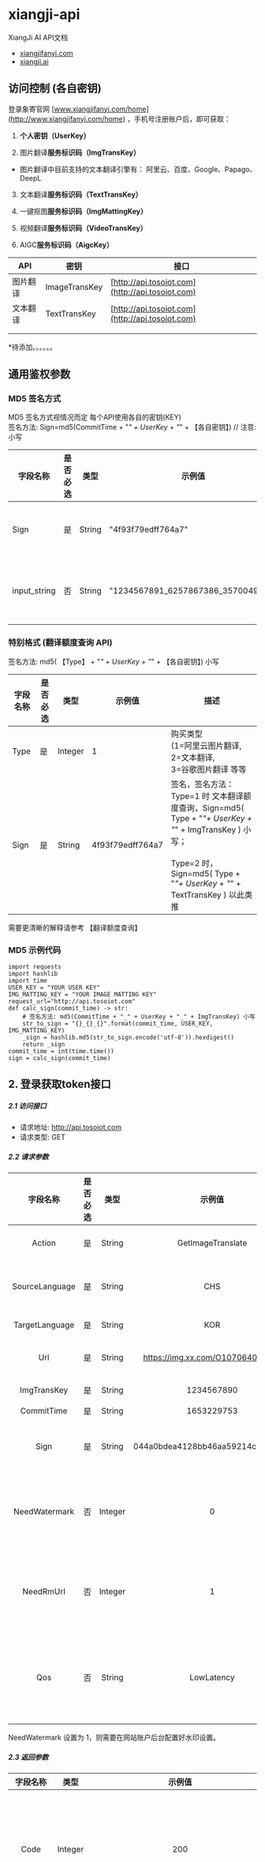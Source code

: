 # xiangji-api
XiangJi AI API文档
* [xiangjifanyi.com](xiangjifanyi.com) 
* [xiangji.ai](xiangjiai.com)

## 访问控制 (各自密钥)   

登录象寄官网 [www.xiangjifanyi.com/home](http://www.xiangjifanyi.com/home) ，手机号注册账户后，即可获取：

1.  **个人密钥（UserKey）**
   
2.  图⽚翻译**服务标识码（ImgTransKey）**
    
   * 图片翻译中目前支持的文本翻译引擎有：
    阿里云、百度、Google、Papago、DeepL
            
3.  文本翻译**服务标识码（TextTransKey）**
    
4.  一键抠图**服务标识码（ImgMattingKey）**
    
5.  视频翻译**服务标识码（VideoTransKey）**
    
6.  AIGC**服务标识码（AigcKey）**



| API | 密钥 | 接口 |
| --- | --- | --- |
| 图片翻译 | ImageTransKey | [http://api.tosoiot.com](http://api.tosoiot.com) |
| 文本翻译 | TextTransKey | [http://api.tosoiot.com](http://api.tosoiot.com) |
|  |  |  |
|  |  |  |
*待添加。。。。。。

## 通用鉴权参数
### MD5 签名方式

MD5 签名方式视情况而定 每个API使用各自的密钥(KEY)  
签名⽅法: Sign=md5(CommitTime + "_" + UserKey + "_" + 【各自密钥】) // 注意:小写

| 字段名称 | 是否必选 | 类型 | 示例值 | 描述 |
| --- | --- | --- | --- | --- |
| Sign | 是 | String | "4f93f79edff764a7" | 签名，签名方法：  <br>例：图片翻译  <br>Sign=md5(CommitTime + "_"+ UserKey + "_" + ImgTransKey ) |
| input_string | 否 | String | "1234567891_6257867386_3570049829" | Sign=md5(input_string)  <br>  <br>input_string = str(CommitTime + "_" + UserKey + "_" + 【各自密钥】)) |

### 特别格式 (翻译额度查询 API)

签名⽅法: md5( 【Type】 + "_" + UserKey + "_" + 【各自密钥】) 小写

| 字段名称 | 是否必选 | 类型 | 示例值 | 描述 |
| --- | --- | --- | --- | --- |
| Type | 是 | Integer | 1 | 购买类型  <br>(1=阿里云图片翻译,  <br>2=文本翻译,  <br>3=谷歌图片翻译 等等 |
| Sign | 是 | String | 4f93f79edff764a7 | 签名，签名方法：Type=1 时 文本翻译额度查询，Sign=md5( Type + "_"+ UserKey + "_" + ImgTransKey ) 小写；  <br>  <br>Type=2 时，Sign=md5( Type + "_"+ UserKey + "_" + TextTransKey ) 以此类推 |

需要更清晰的解释请参考 【翻译额度查询】

### MD5 示例代码

```
import requests
import hashlib
import time
USER_KEY = "YOUR USER KEY"
IMG_MATTING_KEY = "YOUR IMAGE MATTING KEY"
request_url="http://api.tosoiot.com"
def calc_sign(commit_time) -> str:
    # 签名⽅法: md5(CommitTime + "_" + UserKey + "_" + ImgTransKey) 小写
    str_to_sign = "{}_{}_{}".format(commit_time, USER_KEY, IMG_MATTING_KEY)
    _sign = hashlib.md5(str_to_sign.encode('utf-8')).hexdigest()
    return _sign
commit_time = int(time.time())
sign = calc_sign(commit_time)

 ```


## 2. 登录获取token接口
##### 2.1 访问接口
- 请求地址: http://api.tosoiot.com
- 请求类型: GET

##### 2.2 请求参数

| 字段名称 | 是否必选 | 类型 | 示例值 | 描述 |
|:---:|:---:|:---:|:---:|:---:|
| Action | 是 | String | GetImageTranslate | 服务类型，GetImageTranslate 指“图⽚翻译”服务 |
| SourceLanguage | 是 | String | CHS | 来源语⾔，支持 中文(CHS/CHT)、英(ENG) 参考[语言列表] |
| TargetLanguage | 是 | String | KOR | 目标语言  参考[语言列表] |
| Url | 是 | String | https://img.xx.com/O107064055.jpg | 图⽚地址，注 ：文中url参数在传递时需要进行urlencode |
| ImgTransKey | 是 | String | 1234567890 | 图⽚翻译服务标识码 参照[访问控制] |
| CommitTime | 是 | String | 1653229753 | 秒级时间戳 |
| Sign | 是 | String | 044a0bdea4128bb46aa59214ca821d6b | 签名， 签名⽅法: md5(CommitTime + "_" + UserKey + "_" + ImgTransKey) 小写 |
| NeedWatermark | 否 | Integer | 0 | （非必需字段）是否添加水印，1=添加，0=不添加，默认为 1。需在 Web 端配置水印模板，否则不添加 |
| NeedRmUrl | 否 | Integer | 1 | （非必需字段）是否返回去文字图片链接。1=返回去文字图片链接，其它或无此字段，则不返回去文字图片链接 |
| Qos | 否 | String | LowLatency | （非必需字段）翻译速度与翻译质量的偏好选项。LowLatency=偏好速度而牺牲质量 ，BestQuality=偏好图片翻译的质量 |
|  |  |  |  |  |

NeedWatermark 设置为 1，则需要在网站账户后台配置好水印设置。 

##### 2.3 返回参数

| 字段名称 | 类型 | 示例值 | 描述 |  |
|:---:|:---:|:---:|:---:|---|
| Code | Integer | 200 | 状态码（详细列表见文末），200 代表正常 |  |
| Message | String | ok | 状态码的明文含义，正常 |  |
| RequestId | String | 4f93f79edff764a7 | 请求的唯一 id |  |
| Data | Json |  | 返回数据的 json 内容 |  |
| -- Url | String | http://i.tosoiot.com/r/5b135a6003a3075d/f-xxxx.jpg | 翻译后的目标图片地址（图片地址的默认有效期为80天，如需长时存储请联系客服） |  |
| -- SsUrl | String | https://i.tosoiot.com/r/5b135a6003a3075d/f-xxxx.jpg | 翻译后的目标图片 https 地址 |  |
| -- RmUrl | String | http://i.tosoiot.com/r/5b135a6003a3075d/ixx-xx.jpg | 去除文字后的目标图片地址 |  |
| -- SsRmUrl | String | https://i.tosoiot.com/r/5b135a6003a3075d/i-xxxx.jpg | 去除文字后的目标图片 https 地址 |  |
|  |  |  |  |  |

##### 2.4 示例代码

```
import requests
import hashlib
import time

USER_KEY = "YOUR USER KEY"
IMG_TRANS_KEY = "YOUR IMG TRANS KEY"  # 
request_url="http://api.tosoiot.com"

def calc_sign(commit_time) -> str:
    # 签名⽅法: md5(CommitTime + "_" + UserKey + "_" + ImgTransKey) 小写
    str_to_sign = "{}_{}_{}".format(commit_time, USER_KEY, IMG_TRANS_KEY)
    _sign = hashlib.md5(str_to_sign.encode('utf-8')).hexdigest()
    return _sign

commit_time = int(time.time())
sign = calc_sign(commit_time)

payload = {
    "Action": "GetImageTranslate",
    "SourceLanguage": "CHS",
    "TargetLanguage": "ENG",
    "Url": "https://img2.baidu.com/it/u=3536397260,2925037283&fm=253&fmt=auto&app=138&f=JPEG?w=500&h=676",
    "ImgTransKey": IMG_TRANS_KEY,
    "CommitTime": commit_time,
    "Sign": sign,
    "NeedWatermark": 0,
    "NeedRmUrl": 1,
    "Qos": "LowLatency"
}

result = requests.get(request_url, data=payload).json()
```

#### 2.5 返回例子
```
{
    "Message":"ok",
    "RequestId":"bab123a12345a12d",
    "Data":{
       "Url":"http://i.tosoiot.com/bab123a12345a12d/20240426-15-3126-9cfb/u=3536397260,2925037283&fm=253&fmt=auto&app=138&f=JPEG-f.jpg",
       "SslUrl":"https://i.tosoiot.com/bab123a12345a12d/20240426-15-3126-9cfb/u=3536397260,2925037283&fm=253&fmt=auto&app=138&f=JPEG-f.jpg",
       "RmUrl":"http://i.tosoiot.com/bab123a12345a12d/20240426-15-3126-9cfb/u=3536397260,2925037283&fm=253&fmt=auto&app=138&f=JPEG-f.jpg",
       "SslRmUrl":"https://i.tosoiot.com/bab123a12345a12d/20240426-15-3126-9cfb/u=3536397260,2925037283&fm=253&fmt=auto&app=138&f=JPEG-f.jpg"
    },
    "Code":200
 }
```

### 3. 翻译额度查询接口

#### 3.1 访问接口
- 请求地址: http://www.tosoiot.com/open/user/amount-query
- 请求类型: POST


#### 3.2 请求参数
|      字段名称     | 是否必选 |   类型  | 示例值           |                                                                              描述                                                                             |
|:-----------------:|:--------:|:-------:|------------------|:-------------------------------------------------------------------------------------------------------------------------------------------------------------:|
| Type              |    是    | Integer | 1                | 购买类型 (1=阿里云图片翻译, 2=文本翻译, 3=谷歌图片翻译, 4=papago图片翻译, 5=百度图片翻译, 6=图片暂存, 7=DeepL图片翻译, 8=抠图, 9=视频翻译, 10=文本转语音)     |
| ImgTransKey       |    否    |  String | 参照[访问控制]   | 图⽚翻译服务标识码，当且仅当 Type=1 时需传递此参数                                                                                                            |
| TextTransKey      |    否    |  String | 参照[访问控制]   | 文本翻译服务标识码，当且仅当 Type=2 时需传递此参数                                                                                                            |
| ImgTransGoogleKey |    否    |  String | 参照[访问控制]   | 文本翻译服务标识码，当且仅当 Type=3 时需传递此参数                                                                                                            |
| ImgTransPapagoKey |    否    |  String | 参照[访问控制]   | 文本翻译服务标识码，当且仅当 Type=4 时需传递此参数                                                                                                            |
| ImgTransBaiduKey  |    否    |  String | 参照[访问控制]   | 文本翻译服务标识码，当且仅当 Type=5 时需传递此参数                                                                                                            |
| ImgTransDeeplKey  |    否    |  String | 参照[访问控制]   | 文本翻译服务标识码，当且仅当 Type=7 时需传递此参数                                                                                                            |
| ImgMattingKey     |    否    |  String | 参照[访问控制]   | 文本翻译服务标识码，当且仅当 Type=8 时需传递此参数                                                                                                            |
| VideoTransKey     |    否    |  String | 参照[访问控制]   | 视频翻译服务标识码，当且仅当 Type=9 时需传递此参数                                                                                                            |
| Sign              |    是    |  String | 4f93f79edff764a7 | 签名，签名方法：Type=1 时，Sign=md5( Type + "_"+ UserKey + "_" + ImgTransKey ) 小写；Type=2 时，Sign=md5( Type + "_"+ UserKey + "_" + TextTransKey ) 以此类推 |

1.3 返回参数
|   字段名称   |   类型  | 示例值  |               描述               |
|:------------:|:-------:|---------|:--------------------------------:|
| code         | Integer | 0       | 状态码，正常                     |
| msg          |  String | ok      | 状态码的明文含义，正常           |
| data         |   Json  |         | 返回数据的 json 内容             |
| -- type      | Integer | 1       | 购买类型                         |
| -- leftCount |  String | “80820” | 剩余的图片翻译额度或文本翻译额度 |

#### 3.4 示例代码
```
import requests
import hashlib
import time
import base64

USER_KEY = "YOUR USER KEY"
TEXT_TRANS_KEY = "YOUR TEXT TRANS KEY"
TYPE = 2
request_url="http://www.tosoiot.com/open/user/amount-query"

def calc_sign() -> str:
    # 签名⽅法: md5(Type + "_" + UserKey + "_" + TextTransKey) 小写
    str_to_sign = "{}_{}_{}".format(TYPE, USER_KEY, TEXT_TRANS_KEY)  # Update API KEY appropriately
    _sign = hashlib.md5(str_to_sign.encode('utf-8')).hexdigest()
    return _sign

sign = calc_sign()

payload = {
    "Type": TYPE,
    "TextTransKey": TEXT_TRANS_KEY,  # Update according to type
    "Sign": sign,

    # ImgTransKey  #Choose and implement one of the KEYs
    # TextTransKey
    # ImgTransGoogleKey
    # ImgTransPapagoKey
    # ImgTransBaiduKey
    # ImgTransDeeplKey
    # ImgMattingKey
    # VideoTransKey
}

result=requests.post(request_url, data=payload).json()
```

#### 3.5 返回例子
```
{
   "code":"0",
   "msg":"ok",
   "data":{
      "type":2,
      "leftCount":"9270"
   }
}
```

### 4. 文本翻译接口

#### 4.1 访问接口
- 请求地址: http://api.tosoiot.com
- 请求类型: GET

#### 4.2 请求参数
|    字段名称    | 是否必选 |   类型  |              示例值              |                                       描述                                       |
|:--------------:|:--------:|:-------:|:--------------------------------:|:--------------------------------------------------------------------------------:|
| Action         |    是    |  String | GetTextTranslate                 | 服务类型，GetTextTranslate 指“文本翻译”服务                                      |
| SourceLanguage |    是    |  String | CHS                              | 来源语⾔，支持 中文(CHS/CHT)、英(ENG) 参考[语言列表]                             |
| TargetLanguage |    是    |  String | KOR                              | 目标语言  参考[语言列表]                                                         |
| Text           |    是    |  String | 我是中国人                       | 需翻译的原文                                                                     |
| TextTransKey   |    是    |  String | 1234567890                       | 文本翻译服务标识码 参照[访问控制]                                                |
| CommitTime     |    是    |  String | 1653229753                       | 秒级时间戳                                                                       |
| Sign           |    是    |  String | 044a0bdea4128bb46aa59214ca821d6b | 签名， 签名⽅法: md5(CommitTime + "_" + UserKey + "_" + TextTransKey) 小写       |
| Type           |    否    | Integer | 2                                | （非必需字段）翻译引擎。Aliyun=0;Google=1;Papago=2;Baidu=3;DeepL=4;默认是 Aliyun |
#### 4.3 返回参数
|      字段名称     |   类型  |      示例值      |                  描述                  |                                       描述                                       |
|:-----------------:|:-------:|:----------------:|:--------------------------------------:|:--------------------------------------------------------------------------------:|
| Code              | Integer |        200       | 状态码（详细列表见文末），200 代表正常 | 服务类型，GetTextTranslate 指“文本翻译”服务                                      |
| Message           |  String |        ok        | 状态码的明文含义，正常                 | 来源语⾔，支持 中文(CHS/CHT)、英(ENG) 参考[语言列表]                             |
| RequestId         |  String | 4f93f79edff764a7 | 请求的唯一 id                          | 目标语言  参考[语言列表]                                                         |
| Data              |   Json  |                  | 返回数据的 json 内容                   | 需翻译的原文                                                                     |
| -- SourceLanguage |  String |        CHS       | 来源语⾔                               | 文本翻译服务标识码 参照[访问控制]                                                |
| -- TargetLanguage |  String |        ENG       | 目标语言                               | 秒级时间戳                                                                       |
| -- OriginText     |  String |    我是中国人    | 原文                                   | 签名， 签名⽅法: md5(CommitTime + "_" + UserKey + "_" + TextTransKey) 小写       |
| -- Text           |  String |   I am Chinese   | 译文                                   | （非必需字段）翻译引擎。Aliyun=0;Google=1;Papago=2;Baidu=3;DeepL=4;默认是 Aliyun |

#### 4.4 示例代码
```
Python
import requests
import hashlib
import time

USER_KEY = "YOUR USER KEY"
TEXT_TRANS_KEY = "YOUR TEXT TRANS KEY"
request_url="http://api.tosoiot.com"

def calc_sign(commit_time) -> str:
    # 签名⽅法: md5(CommitTime + "_" + UserKey + "_" + ImgTransKey) 小写
    str_to_sign = "{}_{}_{}".format(commit_time, USER_KEY, TEXT_TRANS_KEY)
    _sign = hashlib.md5(str_to_sign.encode('utf-8')).hexdigest()
    return _sign

source_string = "我是中国人"

commit_time = int(time.time())
sign = calc_sign(commit_time)

payload = {
    "Action": "GetTextTranslate",
    "SourceLanguage": "CHS",
    "TargetLanguage": "ENG",
    "Text": source_string,
    "TextTransKey": TEXT_TRANS_KEY,
    "CommitTime": commit_time,
    "Sign": sign,
    "Type": 0
}

result=requests.get(request_url, data=payload).json()
```

#### 4.5 返回例子
```
{
   "Message":"ok",
   "RequestId":"8102d026f753557f",
   "Data":{
      "SourceLanguage":"CHS",
      "TargetLanguage":"ENG",
      "OriginText":"我是中国人",
      "Text":"I am Chinese"
   },
   "Code":200
}
```

### 5A 图片翻译URL请求接口 (单次)

#### 5A.1 访问接口
- 请求地址: http://api.tosoiot.com
- 请求类型: GET

#### 5A.2 请求参数

| 字段名称           | 是否必选 | 类型      | 示例值                               | 描述                                                                |   |   |
|----------------|------|---------|-----------------------------------|-------------------------------------------------------------------|---|---|
| Action         | 是    | String  | GetImageTranslate                 | 服务类型，GetImageTranslate 指“图⽚翻译”服务                                  |   |   |
| SourceLanguage | 是    | String  | CHS                               | "来源语⾔，支持 中文(CHS/CHT)、英(ENG)                                       |   |   |
| 参考[语言列表]"      |      |         |                                   |                                                                   |   |   |
| TargetLanguage | 是    | String  | KOR                               | "目标语言                                                             |   |   |
| 参考[语言列表]"      |      |         |                                   |                                                                   |   |   |
| Url            | 是    | String  | https://img.xx.com/O107064055.jpg | 图⽚地址，注 ：文中url参数在传递时需要进行urlencode                                  |   |   |
| ImgTransKey    | 是    | String  | 1234567890                        | "图⽚翻译服务标识码                                                        |   |   |
| 参照[访问控制]"      |      |         |                                   |                                                                   |   |   |
| CommitTime     | 是    | String  | 1653229753                        | 秒级时间戳                                                             |   |   |
| Sign           | 是    | String  | 044a0bdea4128bb46aa59214ca821d6b  | 签名， 签名⽅法: md5(CommitTime + "_" + UserKey + "_" + ImgTransKey) 小写  |   |   |
| NeedWatermark  | 否    | Integer | 0                                 | （非必需字段）是否添加水印，1=添加，0=不添加，默认为 1。需在 Web 端配置水印模板，否则不添加               |   |   |
| NeedRmUrl      | 否    | Integer | 1                                 | （非必需字段）是否返回去文字图片链接。1=返回去文字图片链接，其它或无此字段，则不返回去文字图片链接                |   |   |
| Qos            | 否    | String  | LowLatency                        | （非必需字段）翻译速度与翻译质量的偏好选项。LowLatency=偏好速度而牺牲质量 ，BestQuality=偏好图片翻译的质量 |   |   |
|                |      |         |                                   |                                                                   |   |   |

NeedWatermark 设置为 1，则需要在网站账户后台配置好水印设置。 

#### 5A.3 返回参数

| 字段名称       | 类型      | 示例值                                                 | 描述                                     |
|------------|---------|-----------------------------------------------------|----------------------------------------|
| Code       | Integer | 200                                                 | 状态码（详细列表见文末），200 代表正常                  |
| Message    | String  | ok                                                  | 状态码的明文含义，正常                            |
| RequestId  | String  | 4f93f79edff764a7                                    | 请求的唯一 id                               |
| Data       | Json    |                                                     | 返回数据的 json 内容                          |
| -- Url     | String  | http://i.tosoiot.com/r/5b135a6003a3075d/f-xxxx.jpg  | 翻译后的目标图片地址（图片地址的默认有效期为80天，如需长时存储请联系客服） |
| -- SsUrl   | String  | https://i.tosoiot.com/r/5b135a6003a3075d/f-xxxx.jpg | 翻译后的目标图片 https 地址                      |
| -- RmUrl   | String  | http://i.tosoiot.com/r/5b135a6003a3075d/ixx-xx.jpg  | 去除文字后的目标图片地址                           |
| -- SsRmUrl | String  | https://i.tosoiot.com/r/5b135a6003a3075d/i-xxxx.jpg | 去除文字后的目标图片 https 地址                    |

#### 5A.4 示例代码
##### Python 
```
import requests
import hashlib
import time

USER_KEY = "YOUR USER KEY"
IMG_TRANS_KEY = "YOUR IMG TRANS KEY"  # 
request_url="http://api.tosoiot.com"

def calc_sign(commit_time) -> str:
    # 签名⽅法: md5(CommitTime + "_" + UserKey + "_" + ImgTransKey) 小写
    str_to_sign = "{}_{}_{}".format(commit_time, USER_KEY, IMG_TRANS_KEY)
    _sign = hashlib.md5(str_to_sign.encode('utf-8')).hexdigest()
    return _sign

commit_time = int(time.time())
sign = calc_sign(commit_time)

payload = {
    "Action": "GetImageTranslate",
    "SourceLanguage": "CHS",
    "TargetLanguage": "ENG",
    "Url": "https://img2.baidu.com/it/u=3536397260,2925037283&fm=253&fmt=auto&app=138&f=JPEG?w=500&h=676",
    "ImgTransKey": IMG_TRANS_KEY,
    "CommitTime": commit_time,
    "Sign": sign,
    "NeedWatermark": 0,
    "NeedRmUrl": 1,
    "Qos": "LowLatency"
}

result = requests.get(request_url, data=payload).json()
```

#### 5A.5 返回例子
```
{
   "Message":"ok",
   "RequestId":"bab123a12345a12d",
   "Data":{
      "Url":"http://i.tosoiot.com/bab123a12345a12d/20240426-15-3126-9cfb/u=3536397260,2925037283&fm=253&fmt=auto&app=138&f=JPEG-f.jpg",
      "SslUrl":"https://i.tosoiot.com/bab123a12345a12d/20240426-15-3126-9cfb/u=3536397260,2925037283&fm=253&fmt=auto&app=138&f=JPEG-f.jpg",
      "RmUrl":"http://i.tosoiot.com/bab123a12345a12d/20240426-15-3126-9cfb/u=3536397260,2925037283&fm=253&fmt=auto&app=138&f=JPEG-f.jpg",
      "SslRmUrl":"https://i.tosoiot.com/bab123a12345a12d/20240426-15-3126-9cfb/u=3536397260,2925037283&fm=253&fmt=auto&app=138&f=JPEG-f.jpg"
   },
   "Code":200
}
```

### 5B. 图片翻译文件请求接口 (file-base64)

#### 5B.1 访问接口
- 请求地址: http://api2.tosoiot.com
- 请求类型: POST

#### 5B.2 请求参数
本地图片文件 POST 请求，支持文件 base64 格式或文件流
- base64 格式需添加form-data，Key 为file-base64，Value 为图片文件 base64 编码；
- 文件流格式需添加form-data，Key 为file-stream，Value 为图片文件数据流；

| 字段名称           | 是否必选 | 类型      | 示例值                               | 描述                                                                |   |   |
|----------------|------|---------|-----------------------------------|-------------------------------------------------------------------|---|---|
| Action         | 是    | String  | GetImageTranslate                 | 服务类型，GetImageTranslate 指“图⽚翻译”服务                                  |   |   |
| SourceLanguage | 是    | String  | CHS                               | "来源语⾔，支持 中文(CHS/CHT)、英(ENG)                                       |   |   |
| 参考[语言列表]"      |      |         |                                   |                                                                   |   |   |
| TargetLanguage | 是    | String  | KOR                               | "目标语言                                                             |   |   |
| 参考[语言列表]"      |      |         |                                   |                                                                   |   |   |
| Url            | 是    | String  | https://img.xx.com/O107064055.jpg | 图⽚地址，注 ：文中url参数在传递时需要进行urlencode                                  |   |   |
| ImgTransKey    | 是    | String  | 1234567890                        | "图⽚翻译服务标识码                                                        |   |   |
| 参照[访问控制]"      |      |         |                                   |                                                                   |   |   |
| CommitTime     | 是    | String  | 1653229753                        | 秒级时间戳                                                             |   |   |
| Sign           | 是    | String  | 044a0bdea4128bb46aa59214ca821d6b  | 签名， 签名⽅法: md5(CommitTime + "_" + UserKey + "_" + ImgTransKey) 小写  |   |   |
| NeedWatermark  | 否    | Integer | 0                                 | （非必需字段）是否添加水印，1=添加，0=不添加，默认为 1。需在 Web 端配置水印模板，否则不添加               |   |   |
| NeedRmUrl      | 否    | Integer | 1                                 | （非必需字段）是否返回去文字图片链接。1=返回去文字图片链接，其它或无此字段，则不返回去文字图片链接                |   |   |
| Qos            | 否    | String  | LowLatency                        | （非必需字段）翻译速度与翻译质量的偏好选项。LowLatency=偏好速度而牺牲质量 ，BestQuality=偏好图片翻译的质量 |   |   |
|                |      |         |                                   |                                                                   |   |   |


#### 5B.3 返回参数
| 字段名称       | 类型      | 示例值                                                 | 描述                                     |
|------------|---------|-----------------------------------------------------|----------------------------------------|
| Code       | Integer | 200                                                 | 状态码（详细列表见文末），200 代表正常                  |
| Message    | String  | ok                                                  | 状态码的明文含义，正常                            |
| RequestId  | String  | 4f93f79edff764a7                                    | 请求的唯一 id                               |
| Data       | Json    |                                                     | 返回数据的 json 内容                          |
| -- Url     | String  | http://i.tosoiot.com/r/5b135a6003a3075d/f-xxxx.jpg  | 翻译后的目标图片地址（图片地址的默认有效期为80天，如需长时存储请联系客服） |
| -- SsUrl   | String  | https://i.tosoiot.com/r/5b135a6003a3075d/f-xxxx.jpg | 翻译后的目标图片 https 地址                      |
| -- RmUrl   | String  | http://i.tosoiot.com/r/5b135a6003a3075d/ixx-xx.jpg  | 去除文字后的目标图片地址                           |
| -- SsRmUrl | String  | https://i.tosoiot.com/r/5b135a6003a3075d/i-xxxx.jpg | 去除文字后的目标图片 https 地址                    |

#### 5B.4 示例代码
#### Python
```
import os
import requests
import hashlib
import time
import base64
import argparse

USER_KEY = "YOUR USER KEY"
IMG_TRANS_KEY = "YOUR IMAGE TRANS KEY"

request_url = "http://api2.tosoiot.com"

def calc_sign(commit_time: int) -> str:
    # 签名⽅法: md5(CommitTime + "_" + UserKey + "_" + ImgTransKey) 小写
    str_to_sign = "{}_{}_{}".format(commit_time, USER_KEY, IMG_TRANS_KEY)
    _sign = hashlib.md5(str_to_sign.encode('utf-8')).hexdigest()
    return _sign

def translate_local_image(image_filepath: str, mode: str):
    commit_time = int(time.time())
    sign = calc_sign(commit_time)

    payload = {
        "Action": "GetImageTranslate",
        "SourceLanguage": "CHS",
        "TargetLanguage": "ENG",
        "Url": "local",
        "ImgTransKey": IMG_TRANS_KEY,
        "CommitTime": commit_time,
        "Sign": sign,
        "NeedWatermark": 0,
        "NeedRmUrl": 1,
        "Qos": "LowLatency",
    }
    files = {}

    if mode == "file-base64":
        mediatype = "image/jpeg"
        _, ext = os.path.splitext(os.path.basename(image_filepath))
        if ext.lower() == ".png":
            mediatype = "image/png"
        with open(image_filepath, "rb") as image_file:
            b64str = base64.b64encode(image_file.read()).decode("utf-8")
            image = "data:{};base64,{}".format(mediatype, b64str)
        payload["file-base64"] = image
    elif mode == "file-stream":
        filename = os.path.basename(image_filepath)
        files["file-stream"] = (filename, open(image_filepath, 'rb'))
    else:
        raise Exception("unknown mode {}".format(mode))

    result = requests.post(request_url, data=payload, files=files).json()
    print(result)

if __name__ == "__main__":
    parser = argparse.ArgumentParser('Image translate tools')

    parser.add_argument("--image", help="image path", type=str,
                        default="static/smoke/image_translate/post2.png")
    parser.add_argument("--mode", help="image mode", type=str,
                        default="file-stream")
    args = parser.parse_args()

    translate_local_image(args.image, args.mode)
```
#### 5B.5 返回示例代码
```
Commit Time: 1714130244
Sign: 4524ce70e52d7811542af3629b3bb8ce
{
   "Message":"ok",
   "RequestId":"cc12bd9607ebde94",
   "Data":{
      "Url":"http://i.tosoiot.com/cc12bd9607ebde94/20240426-19-1727-8e01/50821ad4af445d0e-f.jpg",
      "SslUrl":"https://i.tosoiot.com/cc12bd9607ebde94/20240426-19-1727-8e01/50821ad4af445d0e-f.jpg",
      "RmUrl":"http://i.tosoiot.com/cc12bd9607ebde94/20240426-19-1727-8e01/50821ad4af445d0e-i.jpg",
      "SslRmUrl":"https://i.tosoiot.com/cc12bd9607ebde94/20240426-19-1727-8e01/50821ad4af445d0e-i.jpg"
   },
   "Code":200
}
```

### 6. 图片翻译请求接口 (批量) 

#### 6.1 访问接口
- 请求地址: http://api.tosoiot.com
- 请求类型: GET

#### 6.2 请求参数
| 字段名称                                             | 是否必选 | 类型      | 示例值                                        | 描述                                                               |   |   |   |   |   |   |   |   |   |   |   |   |   |   |   |
|--------------------------------------------------|------|---------|--------------------------------------------|------------------------------------------------------------------|---|---|---|---|---|---|---|---|---|---|---|---|---|---|---|
| Action                                           | 是    | String  | GetImageTranslateBatch                     | 服务类型，GetImageTranslateBatch: 图片翻译【批量】                            |   |   |   |   |   |   |   |   |   |   |   |   |   |   |   |
| SourceLanguage                                   | 是    | String  | CHS                                        | "来源语⾔，支持 中文(CHS/CHT)、英(ENG)                                      |   |   |   |   |   |   |   |   |   |   |   |   |   |   |   |
| 参考[语言列表]"                                        |      |         |                                            |                                                                  |   |   |   |   |   |   |   |   |   |   |   |   |   |   |   |
| TargetLanguage                                   | 是    | String  | KOR                                        | "目标语言                                                            |   |   |   |   |   |   |   |   |   |   |   |   |   |   |   |
| 参考[语言列表]"                                        |      |         |                                            |                                                                  |   |   |   |   |   |   |   |   |   |   |   |   |   |   |   |
| Urls                                             | 是    | String  | https://xxxx/cib.jpg,http://xxxx/R3YAU.jpg | "图⽚地址，                                                           |   |   |   |   |   |   |   |   |   |   |   |   |   |   |   |
| 英文逗号分隔                                           |      |         |                                            |                                                                  |   |   |   |   |   |   |   |   |   |   |   |   |   |   |   |
| 注 ：文中url参数在传递时需要进行urlencode                      |      |         |                                            |                                                                  |   |   |   |   |   |   |   |   |   |   |   |   |   |   |   |
| 注：url 之间只能用 (,) 分隔。请勿在url之间加whitespace"          |      |         |                                            |                                                                  |   |   |   |   |   |   |   |   |   |   |   |   |   |   |   |
| ImgTransKey                                      | 是    | String  | 参照[访问控制]                                   | 图⽚翻译服务标识码                                                        |   |   |   |   |   |   |   |   |   |   |   |   |   |   |   |
| CommitTime                                       | 是    | String  | 1653229753                                 | 秒级时间戳                                                            |   |   |   |   |   |   |   |   |   |   |   |   |   |   |   |
| Sign                                             | 是    | String  | 044a0bdea4128bb46aa59214ca821d6b           | 签名， 签名⽅法: md5(CommitTime + "_" + UserKey + "_" + ImgTransKey) 小写 |   |   |   |   |   |   |   |   |   |   |   |   |   |   |   |
| Sync                                             | 否    | Integer | 1                                          | "(非必需字段）默认 1，1=同步返回，2=异步返回 注意： 如果想使用查询 图片翻译批量查询 或 图片翻译批量查询明细 必须选择 Sync = 2" |      |         |                                            |                                                           

#### 6.3 返回参数
| 字段名称                                   | 类型      | 示例值              | 描述                    |   |   |   |   |   |   |   |   |   |   |   |   |   |   |   |   |
|----------------------------------------|---------|------------------|-----------------------|---|---|---|---|---|---|---|---|---|---|---|---|---|---|---|---|
| Code                                   | Integer | 200              | 状态码（详细列表见文末），200 代表正常 |   |   |   |   |   |   |   |   |   |   |   |   |   |   |   |   |
| Message                                | String  | ok               | 状态码的明文含义，正常           |   |   |   |   |   |   |   |   |   |   |   |   |   |   |   |   |
| RequestId                              | String  | 4f93f79edff764a7 | 请求的唯一 id              |   |   |   |   |   |   |   |   |   |   |   |   |   |   |   |   |
| Data                                   | Json    |                  | 返回数据的 json 内容         |   |   |   |   |   |   |   |   |   |   |   |   |   |   |   |   |
| --Content                              |         |                  | "源图片翻译请求的响应内容，同步模式批量返回RequestId以及具体Url等信息（具体字段见下方样例）异步模式批量返回RequestId "|   |   |   |   |   |   |   |   |   |   |   |   |   |   |   |   |


#### 6.4 示例代码
Python
```
import requests
import hashlib
import time

USER_KEY = "YOUR USER KEY"
IMG_TRANS_KEY = "YOUR IMG TRANS KEY"
request_url="http://api.tosoiot.com"

def calc_sign(commit_time) -> str:
    # 签名⽅法: md5(CommitTime + "_" + UserKey + "_" + ImgTransKey) 小写
    str_to_sign = "{}_{}_{}".format(commit_time, USER_KEY, IMG_TRANS_KEY)
    _sign = hashlib.md5(str_to_sign.encode('utf-8')).hexdigest()
    return _sign

commit_time = int(time.time())
sign = calc_sign(commit_time)

payload = {
    "Action": "GetImageTranslateBatch",
    "SourceLanguage": "CHS",
    "TargetLanguage": "ENG",
    "Urls": "https://www-file.huawei.com/-/media/corp2020/home/banner/11/pura70-1920.jpg,https://cdn.cnbj1.fds.api.mi-img.com/mi-mall/c66412360b4581510445386d6133ed4f.png?w=2452&h=920",
    "ImgTransKey": IMG_TRANS_KEY,
    "CommitTime": commit_time,
    "Sign": sign,
    "Sync": 1
}

result=requests.get(request_url, data=payload).json()
```

#### 6.5 返回例子
```
// 同步 - 响应JSON数据结构
{
   "Message":"ok",
   "RequestId":"7e1b89618b30eaef", //图片翻译的RequestId
   "Data":{
      "Content":[
         {
            "RequestId":"815d2ff334e24096",
            "Code":200,
            "OriginUrl":"https://www-file.huawei.com/-/media/corp2020/home/banner/11/pura70-1920.jpg",
            "Url":"http://i.tosoiot.com/815d2ff334e24096/20240506-18-2258-3e16/pura70-1920-f.jpg",
            "SslUrl":"https://i.tosoiot.com/815d2ff334e24096/20240506-18-2258-3e16/pura70-1920-f.jpg",
            "SourceLanguage":"CHS",
            "TargetLanguage":"ENG"
         },
         {
            "RequestId":"f921befa3beeba44", // 图片翻译的RequestId
            "Code":200,
            "OriginUrl":"https://cdn.cnbj1.fds.api.mi-img.com/mi-mall/c66412360b4581510445386d6133ed4f.png?w=2452&h=920",
            "Url":"http://i.tosoiot.com/20240506/1714990980/f921befa3beeba44/c66412360b4581510445386d6133ed4f_jn.jpg",
            "SslUrl":"https://i.tosoiot.com/20240506/1714990980/f921befa3beeba44/c66412360b4581510445386d6133ed4f_jn.jpg",
            "SourceLanguage":"CHS",
            "TargetLanguage":"ENG"
         }
      ]
   },
   "Code":200
}
// 异步 - 响应JSON数据结构
{
   "Message":"ok",
   "RequestId":"93fdbbe3979f0d0a", //此次请求的RequestId
   "Data":{
      "Content":[
         "aa75af9bcf74317d", // 图片翻译的RequestId
         "1b8ca36af791f83f" // 图片翻译的RequestId
      ]
   },
   "Code":200
}
```

### 7. 图片翻译查询接口 (批量) 

#### 7A 图片翻译简单查询【异步】

#### 7A.1 访问接口
- 请求地址:  http://api.tosoiot.com/                
- 请求类型: GET             

#### 7A.2 请求参数
| 字段名称       | 是否必选 | 类型     | 示例值                               | 描述                                           |   |   |   |   |   |   |   |   |   |   |   |   |   |   |   |
|------------|------|--------|-----------------------------------|----------------------------------------------|---|---|---|---|---|---|---|---|---|---|---|---|---|---|---|
| Action     | 是    | String | GetImageTranslateBatchResult      | GetImageTranslateBatchResult: 图片翻译【批量】【异步查询】 |   |   |   |   |   |   |   |   |   |   |   |   |   |   |   |
| RequestIds | 是    | String | 493e4277248a30d4,29c280ae35f067be |多个图片翻译的 RequestIds（而不是请求的 RequestId，参考 (响应示例)，按逗号分隔开响应参数:                

#### 7A.3 返回参数
| 字段名称        | 类型      | 示例值                                                 | 描述                                     |   |   |   |   |   |   |   |   |   |   |   |   |   |   |   |   |
|-------------|---------|-----------------------------------------------------|----------------------------------------|---|---|---|---|---|---|---|---|---|---|---|---|---|---|---|---|
| Code        | Integer | 200                                                 | 状态码（详细列表见文末），200 代表正常                  |   |   |   |   |   |   |   |   |   |   |   |   |   |   |   |   |
| Message     | String  | ok                                                  | 状态码的明文含义，正常                            |   |   |   |   |   |   |   |   |   |   |   |   |   |   |   |   |
| RequestId   | String  | 4f93f79edff764a7                                    | 请求的唯一 id                               |   |   |   |   |   |   |   |   |   |   |   |   |   |   |   |   |
| Data        | Json    |                                                     | 返回数据的 json 内容                          |   |   |   |   |   |   |   |   |   |   |   |   |   |   |   |   |
| --OriginUrl | String  | http://localhost/path/123456.jpg                    | 源图片地址                                  |   |   |   |   |   |   |   |   |   |   |   |   |   |   |   |   |
| -- Url      | String  | http://i.tosoiot.com/r/5b135a6003a3075d/f-xxxx.jpg  | 翻译后的目标图片地址（图片地址的默认有效期为80天，如需长时存储请联系客服） |   |   |   |   |   |   |   |   |   |   |   |   |   |   |   |   |
| -- SsUrl    | String  | https://i.tosoiot.com/r/5b135a6003a3075d/f-xxxx.jpg | 翻译后的目标图片 https 地址                      |   |   |   |   |   |   |   |   |   |   |   |   |   |   |   |   |
| -- RmUrl    | String  | http://i.tosoiot.com/r/5b135a6003a3075d/ixx-xx.jpg  | 去除文字后的目标图片地址                           |   |   |   |   |   |   |   |   |   |   |   |   |   |   |   |   |
| -- SsRmUrl  | String  | https://i.tosoiot.com/r/5b135a6003a3075d/i-xxxx.jpg | 去除文字后的目标图片 https 地址                    |

#### 7A.4 示例代码
请按照异步请求返回 "Data"{"Content": } 表格的 requestId 填 "requestIds"
Python
```
import requests
request_url="http://api.tosoiot.com"

payload = {
    "Action": "GetImageTranslateBatchResult",
    "RequestIds": "aa75af9bcf74317d,1b8ca36af791f83f" 
}
result=requests.get(request_url, data=payload).json()
```

#### 7A.5 返回例子
```
// 响应JSON数据结构
{
   "Message":"ok",
   "RequestId":"60caefe089c5cd60",
   "Data":{
      "Content":{
         "326c760d5939e7f7":{
         // 图片翻译的RequestId
            "RequestId":"326c760d5939e7f7",
            "Code":200,
            "OriginUrl":"https://www-file.huawei.com/-/media/corp2020/home/banner/11/pura70-1920.jpg",
            "Url":"http://i.tosoiot.com/326c760d5939e7f7/20240507-14-0936-9b1a/pura70-1920-f.jpg",
            "SslUrl":"https://i.tosoiot.com/326c760d5939e7f7/20240507-14-0936-9b1a/pura70-1920-f.jpg",
            "SourceLanguage":"CHS",
            "TargetLanguage":"ENG"
         },
         "43a03fdcaf5b7163":{
         // 图片翻译的RequestId
            "RequestId":"43a03fdcaf5b7163",
            "Code":200,
            "OriginUrl":"https://cdn.cnbj1.fds.api.mi-img.com/mi-mall/c66412360b4581510445386d6133ed4f.png?w=2452&h=920",
            "Url":"http://i.tosoiot.com/20240507/1715062179/43a03fdcaf5b7163/c66412360b4581510445386d6133ed4f_jn.jpg",
            "SslUrl":"https://i.tosoiot.com/20240507/1715062179/43a03fdcaf5b7163/c66412360b4581510445386d6133ed4f_jn.jpg",
            "SourceLanguage":"CHS",
            "TargetLanguage":"ENG"
         }
      }
   },
   "Code":200
}
```



## 待添加...

- 图片翻译接口
  - 单次url请求 ✔
  - 单次文件请求 ✔ 
  - 批量请求 ✔ 
  - 翻译结果查询
    - 简单查询 ✔ 
    - 明细查询
  - 图片精修iframe对接
- 视频翻译接口 象寄视频翻译对接文档
  - 视频翻译API
  - 视频翻译iframe对接
  - 语音合成TTS服务
  - 语音识别STT服务
  - 人声提取/背景音乐提取服务（暂缺）
- 智能抠图
  - 智能抠图API
    - 本地图片请求
    - 图片URL请求
    - 抠图结果查询
  - 智能抠图iframe对接  象寄智能抠图iframe编辑器对接文档
- 智能擦除 
  - 智能擦除API 象寄智能擦除API对接文档
  - 智能擦除iframe对接 象寄智能擦除iframe编辑器对接文档
- 高清放大
  - 高清放大API AI 高清放大
  - 高清放大iframe对接
- 变图
  - 变图API
  - 变图iframe对接
- AI 生图 象寄 AIGC 编辑器对接文档
  - AIGC编辑器iframe对接
- 电商平台数据获取API
- 代理商功能API
- 其他
  - 错误码
  - 语言列表